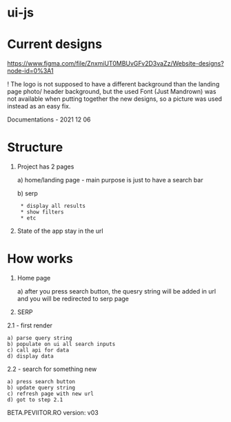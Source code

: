 # ui-js

# Current designs
https://www.figma.com/file/ZnxmiUT0MBUvGFv2D3vaZz/Website-designs?node-id=0%3A1
        
! The logo is not supposed to have a different background than the landing page photo/ header background, but the used Font (Just Mandrown) was not available when putting together the new designs, so a picture was used instead as an easy fix. 

Documentations - 2021 12 06

# Structure

1. Project has 2 pages

    a) home/landing page - main purpose is just to have a search bar
    
    b) serp
    
        * display all results
        * show filters
        * etc

2. State of the app stay in the url


# How works

1. Home page

    a) after you press search button, the quesry string will be added in url and you will be redirected to serp page
    
2. SERP

2.1 - first render

    a) parse query string    
    b) populate on ui all search inputs     
    c) call api for data    
    d) display data
    
2.2 - search for something new

    a) press search button
    b) update query string
    c) refresh page with new url
    d) got to step 2.1
    
    
    
BETA.PEVIITOR.RO
version: v03
